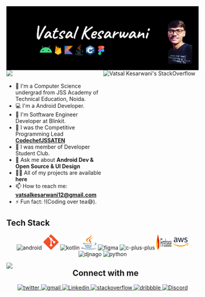 <img align="center" src="https://github.com/plazzy99/plazzy99/blob/master/header.png" />

<a href="https://stackoverflow.com/users/12203379/vatsal-kesarwani?tab=profile">
<img align="right" alt="Vatsal Kesarwani's StackOverflow" src="https://github-readme-stackoverflow.vercel.app/?userID=12203379"  height="350px" width="250px" />
 </a>
<img src="https://komarev.com/ghpvc/?username=plazzy99&style=plastic"/>

- 🏫 I'm a Computer Science undergrad from JSS Academy of Technical Education, Noida.
- 💻 I'm a Android Developer.
- 🌱  I'm Sotftware Engineer Developer at Blinkit.
- 🏅 I was the Competitive Programming Lead [**CodechefJSSATEN**](https://codechef-jssaten.herokuapp.com/)
- 🥇 I was member of Developer Student Club.
- 💬 Ask me about **Android Dev & Open Source & UI Design**
- 👨‍💻 All of my projects are available **here**
- 📫 How to reach me: **vatsalkesarwani12@gmail.com**
- ⚡ Fun fact: !(Coding over tea😅).

## Tech Stack
<p align="center"><img src="https://raw.githubusercontent.com/gilbarbara/logos/master/logos/android-icon.svg" alt="android" width="40" height="40"/>
<img src="https://github.com/devicons/devicon/blob/master/icons/git/git-plain.svg" alt="git" width="40" height="40"/>
<img src="https://raw.githubusercontent.com/gilbarbara/logos/master/logos/kotlin.svg" alt="kotlin" widht="40" height="40" />
<img src="https://raw.githubusercontent.com/gilbarbara/logos/master/logos/java.svg" alt="java" width="40" height="40"/>
<img src="https://raw.githubusercontent.com/gilbarbara/logos/master/logos/figma.svg" alt="figma" width="40" height="40"/> 
<img src="https://raw.githubusercontent.com/gilbarbara/logos/master/logos/c-plusplus.svg" alt="c-plus-plus" width="40" height="40"/>
<img src="https://raw.githubusercontent.com/gilbarbara/logos/master/logos/firebase.svg" alt="Firebase" width="40" height="40"/>
<img src="https://github.com/devicons/devicon/blob/master/icons/amazonwebservices/amazonwebservices-original-wordmark.svg" alt="AWS" width="40" height="40"/>
<img src="https://github.com/gilbarbara/logos/blob/master/logos/django.svg" alt="djnago" width="40" height="40"/> 
<img src="https://github.com/gilbarbara/logos/blob/master/logos/python.svg" alt="python" width="40" height="40"/></p>

<img align="left" src="https://github-readme-stats.vercel.app/api?username=vatsalkesarwani12&count_private=true&hide_border=false&show_icons=true" />

<h2 align="center" >Connect with me</h2>
<div align="center">
</a>
<a href="https://twitter.com/KesarwaniVatsal" target="_blank">
<img src=https://img.shields.io/badge/twitter-%2300acee.svg?&style=for-the-badge&logo=twitter&logoColor=white alt=twitter style="margin-bottom: 5px;" />
</a>
<a href="mailto:vatsalkesarwani12@gmail.com?hl=en" target="_blank">
<img src=https://img.shields.io/badge/gmail-%23DC493C.svg?&style=for-the-badge&logo=gmail&logoColor=white alt=gmail style="margin-bottom: 5px;" />
</a> 
<a href="https://www.linkedin.com/in/vatsal-kesarwani-4a3858171/" target="_blank">
<img src=https://img.shields.io/badge/linkedin-%231E77B5.svg?&style=for-the-badge&logo=linkedin&logoColor=white alt=Linkedin style="margin-bottom: 5px;" />
</a>
<a href="https://stackoverflow.com/users/12203379/" target="_blank">
<img src=https://img.shields.io/badge/stackoverflow-%23F28032.svg?&style=for-the-badge&logo=stackoverflow&logoColor=white alt=stackoverflow style="margin-bottom: 5px;" />
</a>
</a>
<a href="https://dribbble.com/plazzy99" target="_blank">
<img src=https://img.shields.io/badge/dribbble-%23EA4C89.svg?&style=for-the-badge&logo=dribbble&logoColor=white alt=dribbble style="margin-bottom: 5px;" />
</a>
<a href="https://discord.gg/DswQDgyF8a" target="_blank">
<img src=https://img.shields.io/badge/chat-on%20discord-brightgreen alt=Discord style="margin-bottom: 5px;" />
</a>
</div>

